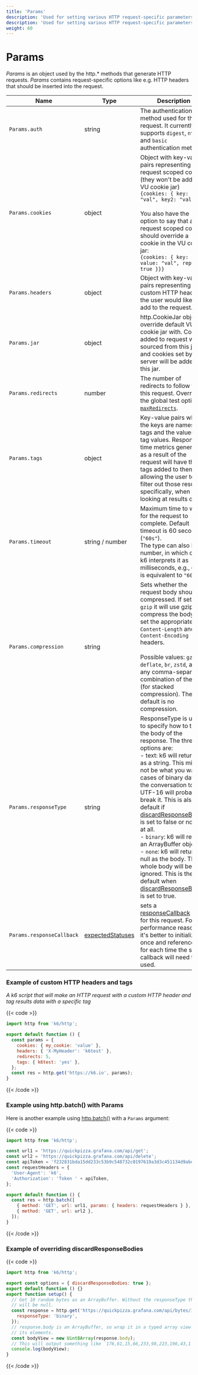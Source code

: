 ```yaml
---
title: 'Params'
description: 'Used for setting various HTTP request-specific parameters such as headers, cookies, etc.'
description: 'Used for setting various HTTP request-specific parameters such as headers, cookies, etc.'
weight: 60
---
```


# Params

_Params_ is an object used by the http.\* methods that generate HTTP requests. _Params_ contains request-specific options like e.g. HTTP headers that should be inserted into the request.

| Name                      | Type                                                                                                  | Description                                                                                                                                                                                                                                                                                                                                                                                                                                                                                                                                                                                                                                                                                                |
| ------------------------- | ----------------------------------------------------------------------------------------------------- | ---------------------------------------------------------------------------------------------------------------------------------------------------------------------------------------------------------------------------------------------------------------------------------------------------------------------------------------------------------------------------------------------------------------------------------------------------------------------------------------------------------------------------------------------------------------------------------------------------------------------------------------------------------------------------------------------------------- |
| `Params.auth`             | string                                                                                                | The authentication method used for the request. It currently supports `digest`, `ntlm`, and `basic` authentication methods.                                                                                                                                                                                                                                                                                                                                                                                                                                                                                                                                                                                |
| `Params.cookies`          | object                                                                                                | Object with key-value pairs representing request scoped cookies (they won't be added to VU cookie jar)<br />`{cookies: { key: "val", key2: "val2" }}`<br /><br />You also have the option to say that a request scoped cookie should override a cookie in the VU cookie jar:<br />`{cookies: { key: { value: "val", replace: true }}}`                                                                                                                                                                                                                                                                                                                                                                     |
| `Params.headers`          | object                                                                                                | Object with key-value pairs representing custom HTTP headers the user would like to add to the request.                                                                                                                                                                                                                                                                                                                                                                                                                                                                                                                                                                                                    |
| `Params.jar`              | object                                                                                                | http.CookieJar object to override default VU cookie jar with. Cookies added to request will be sourced from this jar and cookies set by server will be added to this jar.                                                                                                                                                                                                                                                                                                                                                                                                                                                                                                                                  |
| `Params.redirects`        | number                                                                                                | The number of redirects to follow for this request. Overrides the global test option [`maxRedirects`](https://grafana.com/docs/k6/<K6_VERSION>/using-k6/k6-options/reference).                                                                                                                                                                                                                                                                                                                                                                                                                                                                                                                             |
| `Params.tags`             | object                                                                                                | Key-value pairs where the keys are names of tags and the values are tag values. Response time metrics generated as a result of the request will have these tags added to them, allowing the user to filter out those results specifically, when looking at results data.                                                                                                                                                                                                                                                                                                                                                                                                                                   |
| `Params.timeout`          | string / number                                                                                       | Maximum time to wait for the request to complete. Default timeout is 60 seconds (`"60s"`). <br/> The type can also be a number, in which case k6 interprets it as milliseconds, e.g., `60000` is equivalent to `"60s"`.                                                                                                                                                                                                                                                                                                                                                                                                                                                                                    |
| `Params.compression`      | string                                                                                                | Sets whether the request body should be compressed. If set to `gzip` it will use gzip to compress the body and set the appropriate `Content-Length` and `Content-Encoding` headers.<br /><br />Possible values: `gzip`, `deflate`, `br`, `zstd`, and any comma-separated combination of them (for stacked compression). The default is no compression.                                                                                                                                                                                                                                                                                                                                                     |
| `Params.responseType`     | string                                                                                                | ResponseType is used to specify how to treat the body of the response. The three options are:<br />- text: k6 will return it as a string. This might not be what you want in cases of binary data as the conversation to UTF-16 will probably break it. This is also the default if<br />[discardResponseBodies](https://grafana.com/docs/k6/<K6_VERSION>/using-k6/k6-options/reference) is set to false or not set at all.<br />- `binary`: k6 will return an ArrayBuffer object<br />- `none`: k6 will return null as the body. The whole body will be ignored. This is the default when [discardResponseBodies](https://grafana.com/docs/k6/<K6_VERSION>/using-k6/k6-options/reference) is set to true. |
| `Params.responseCallback` | [expectedStatuses](https://grafana.com/docs/k6/<K6_VERSION>/javascript-api/k6-http/expected-statuses) | sets a [responseCallback](https://grafana.com/docs/k6/<K6_VERSION>/javascript-api/k6-http/set-response-callback) only for this request. For performance reasons it's better to initialize it once and reference it for each time the same callback will need to be used.                                                                                                                                                                                                                                                                                                                                                                                                                                   |

### Example of custom HTTP headers and tags

_A k6 script that will make an HTTP request with a custom HTTP header and tag results data with a specific tag_

{{< code >}}

```javascript
import http from 'k6/http';

export default function () {
  const params = {
    cookies: { my_cookie: 'value' },
    headers: { 'X-MyHeader': 'k6test' },
    redirects: 5,
    tags: { k6test: 'yes' },
  };
  const res = http.get('https://k6.io', params);
}
```

{{< /code >}}

### Example using http.batch() with Params

Here is another example using [http.batch()](https://grafana.com/docs/k6/<K6_VERSION>/javascript-api/k6-http/batch) with a `Params` argument:

{{< code >}}

```javascript
import http from 'k6/http';

const url1 = 'https://quickpizza.grafana.com/api/get';
const url2 = 'https://quickpizza.grafana.com/api/delete';
const apiToken = 'f232831bda15dd233c53b9c548732c0197619a3d3c451134d9abded7eb5bb195';
const requestHeaders = {
  'User-Agent': 'k6',
  'Authorization': 'Token ' + apiToken,
};

export default function () {
  const res = http.batch([
    { method: 'GET', url: url1, params: { headers: requestHeaders } },
    { method: 'GET', url: url2 },
  ]);
}
```

{{< /code >}}

### Example of overriding discardResponseBodies

{{< code >}}

```javascript
import http from 'k6/http';

export const options = { discardResponseBodies: true };
export default function () {}
export function setup() {
  // Get 10 random bytes as an ArrayBuffer. Without the responseType the body
  // will be null.
  const response = http.get('https://quickpizza.grafana.com/api/bytes/10', {
    responseType: 'binary',
  });
  // response.body is an ArrayBuffer, so wrap it in a typed array view to access
  // its elements.
  const bodyView = new Uint8Array(response.body);
  // This will output something like `176,61,15,66,233,98,223,196,43,1`
  console.log(bodyView);
}
```

{{< /code >}}
